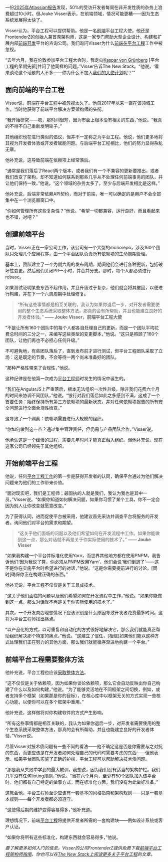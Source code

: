 一份[2025年Atlassian报告](https://www.atlassian.com/blog/developer/developer-experience-report-2025)发现，50%的受访开发者每周在非开发性质的杂务上浪费超过10小时。但Jouke Visser表示，在前端领域，情况可能更糟——因为生态系统发展得太快了。

Visser认为，平台工程可以提供帮助。他是一名[前端](https://roadmap.sh/frontend)平台工程大使。他还是FrontenderZ的创始人兼首席架构师，这是一家专门帮助大型企业设计、构建和扩展内部[前端开发](https://thenewstack.io/introduction-to-frontend-development)平台的咨询公司。我们询问Visser为什么[前端在平台工程](https://platformengineering.org/blog/your-platform-has-a-frontend-blind-spot)工作中被忽视。

“去年六月，我在伦敦参加平台工程大会时，我走向[Kaspar von Grünberg](https://www.linkedin.com/in/kvgruenberg/?originalSubdomain=de) [平台工程的早期先驱]并问了他同样的问题，”Visser告诉The New Stack。“他说，‘看来谈论这个话题的人不多——你为什么不加入[我们的大使计划](https://platformengineering.org/ambassador-program)呢？’”

## 面向前端的平台工程

Visser说，前端在平台工程中被忽视太久了。他自2017年以来一直在该领域工作，当时他获得了前端平台解决方案架构师的头衔。

“我开始研究——嗯，那时间很短，因为市面上根本没有相关的东西，”他说。“我真的不得不自己重新发明轮子。”

其他组织也在进行类似的倡议，但并不一定称之为平台工程。他说，他们更多地将其视为开发者体验或开发者赋能问题。与后端平台工程相比，他们的努力显得杂乱无章。

他补充说，这导致前端在依赖项上经常落后。

“通常是我们落后了React两个版本，或者我们有一个不兼容的更新要推出，或者我们改变了架构，却不知道如何联系到那些几乎从不处理任何前端事务的团队，并让他们保持一致，”他说。“这个领域的杂务太多了，至少与后端开发相比是这样。”

他补充说，后端非常依赖API契约，而对于前端，唯一可以确定的是用户不会全部集中在一个浏览器窗口中。

“你如何管理所有这些复杂性？”他说。“希望一切都兼容，运行良好，而且看起来也不错，对吧？”

## 创建前端平台

当时，Visser正在一家公司工作，该公司有一个大型的monorepo，涉及160个团队只处理几个应用程序，由一个平台团队负责所有依赖项的生命周期管理。

基本上，团队建立了一个为期六周的发布周期，期间他们会进行各种更新，包括破坏性变更。然后他们关闭PR一小时，并合并分支。那时，每个人都必须进行rebase。

如果测试证明某些东西不起作用，并且升级过于复杂，他们就会将其撤回，以便进行构建，并在下一个六周周期中处理修复。

> “所有这些事情都是相互关联的，我认为如果你退后一步，对开发者需要使用的整个生态系统采取整体方法，那真的会有所帮助，并且也能建立良好的开发者体验。”
> **—— Jouke Visser，前端平台工程大使**

“不是让所有160个团队中的每个人都各自处理自己的更新，而是一个团队平均花费总时间的三分之一，来编写这些类型的变更脚本，”他说。“这只是照顾了160个团队，让他们再也不必担心任何升级。”

不可避免地，有些团队落后了，直到发布前才进行测试，但平台工程团队采取了立场：这是既定的节奏，不会等待一两个尚未准备好的团队。

“那种严格性带来了合规性，”他说。

这种纪律是在他第一次成为[平台工程师](https://thenewstack.io/tips-for-building-a-platform-engineering-discipline-that-lasts/)时发生的情况中诞生的。

“我们在AngularJS上严重落后，根本无法组织一次性升级，除非我们花费六个月的时间来协调不同团队，”他说。“银行对我们落后如此之多感到不满，这成了一个首要任务：始终保持所有第三方依赖项的最新状态，并对任何依赖项报告的所有安全问题进行全面合规性检查。”

这导致了一个洞察：依赖项需要进行大规模的组织。

“你如何做到这一点？通过集中管理责任，但仍需与产品团队合作，”Visser说。

他承认这是一个缓慢的过程，需要几年时间才能真正融入组织。但他补充说，现在这家公司已经领先于其他组织。

## 开始前端平台工程

他说，任何[平台工程工作](https://thenewstack.io/platform-engineering/platform-engineering-what-is-it-and-who-does-it/)的第一步是获得开发者的认同，确保平台通过为他们解决问题来为他们的工作带来价值。

“面对现实吧，我们是工程师；最固执的人就是我们，我认为我也是其中一员，”Visser说。“如果你知道如何解决问题，如果你习惯了某个工具，你不一定会因为别人让你改变就愿意改变。”

为了获得认同，进而促使平台被采用，他建议首先采访并调查平台将服务的开发者。询问他们对平台的需求和期望。

> “这关乎他们面临的问题以及他们希望如何在开发流程中工作。如果你能做到这一点，那么对话就不再是关于你实际使用的技术了。”
> **—— Jouke Visser**

“如果我构建一个平台并标准化使用Yarn，而世界其他地方都在使用PNPM，我告诉他们‘因为我说了算，你必须从PNPM改用Yarn’，他们会说‘我们倒退了’——这不是你在实施平台时希望进行的对话，”他说。“这是你需要提前进行的讨论，[同时]确保你正在构建正确的东西。”

他补充说，平台工程不仅仅是关于工具或技术。

“这关乎他们面临的问题以及他们希望如何在开发流程中工作，”他说。“如果你能做到这一点，那么对话就不再是关于你实际使用的技术了。”

其次，一个开发商店理想情况下应该识别是什么原因导致开发者花费最多时间。这将为平台工程师找出痛点。

“以产品化的方式，以可重复和自动化的方式很好地解决它，那么我们就能真正帮助组织解决那个特定的痛点，”他说。“这建立了信任，[相信]如果他们能以这种方式处理我们正在努力的其他方面，那么我们就能循序渐进地构建一个平台。”

## 前端平台工程需要整体方法

他补充说，平台工程也应该[采取整体方法](https://thenewstack.io/port-platform-engineering-can-be-the-first-step-in-system-automation/)。

“这不仅仅是关于依赖项，因为如果你谈论依赖项，那么它会自动反映出你自己构建了什么以及如何构建，”他说。“为了能够灵活地在不同框架之间切换，例如，或者支持多个框架（如果那是你的目标），在核心库中以框架无关的方式实现一些核心功能，以便你可以在多个框架中重用。”

他补充说，这样做将对你构建软件的方式产生影响。

“所有这些事情都是相互关联的，我认为如果你退后一步，对开发者需要使用的整个生态系统采取整体方法，那真的会有所帮助，并且也能建立良好的开发者体验，”Visser说。

尽管Visser对技术债问题有一些不同的看法——他不确定这是否是你需要与之对抗的东西，而更应该是在开发者如何处理自己的代码时需要考虑的东西——但他表示，如果平台团队实施了正确的护栏，平台工程可以帮助解决技术债问题。

“那是我从失败中学到的最大教训，我想说，因为我们没有适当的架构护栏。我们几乎没有任何linting规则，”他说。“当在六个月内，至少有50个团队加入该平台时，他们都有自己特定的做事方式，而在标准化方面，我们没有为此做好准备。”

这教会他，平台工程师至少应该有一套基本的风格指南和架构规则——只是一套基本规则——每个开发者都必须遵守。

“这使得后期的维护变得容易得多，”他补充道。

理想情况下，前端[平台工程](https://thenewstack.io/ebooks/platform-engineering/platform-engineering-what-you-need-to-know-now/)将提供开发者所需的一套构建块——例如设计系统或客户认证。

“如果你将所有这些标准化，构建东西就会容易得多，”他说。

*要了解更多如何入门的信息，Visser的公司FrontenderZ提供免费下载[前端平台工程架构师指南](https://www.frontenderz.io/download-the-architects-guide-to-frontend-platform-engineering)。你也可以在[The New Stack上阅读更多关于平台工程](https://thenewstack.io/platform-engineering/)的文章。*